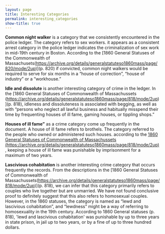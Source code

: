 ```yaml
---
layout: page
title: Interesting Categories
permalink: interesting_categories
show-title: true
---
```


**Common night walker** is a category that we consistently encountered in the police ledger. The category refers to sex workers. it appears as a consistent arrest category in the police ledger indicates the criminalization of sex work in mid-19th century in Boston. According to the [1860 General Statuses of the Commonwealth of Massachusets(https://archive.org/details/generalstatuteso1860mass/page/820/mode/2up)](p. 820)  if convicted, common night walkers would be required to serve for six months in a “house of correction”, “house of industry” or a “workhouse.”

**Idle and dissolute** is another interesting category of crime in the ledger. In the [1860 General Statuses of Commonwealth of Massachussets (https://archive.org/details/generalstatuteso1860mass/page/818/mode/2up)](p. 818), idleness and dissoluteness is associated with begging, as well as with “persons who neglect all lawful business and habitually misspend their time by frequenting houses of ill fame, gaming houses, or tippling shops.”

**Houses of ill fame”** as a crime category come up frequently in the document. A house of ill fame refers to brothels. The category referred to the people who owned or administered such houses. according to the [1860 General Statuses of Commonwealth of Massachussets  (https://archive.org/details/generalstatuteso1860mass/page/818/mode/2up)](p.818), keeping a house of ill fame was punishable by imprisonment for a maximum of two years. 

**Lascivious cohabitation** is another interesting crime category that occurs frequently the records. From the descriptions in the [1860 General Statuses of Commonwealth of Massachussets(https://archive.org/details/generalstatuteso1860mass/page/818/mode/2up)](p. 818), we can infer that this category primarily refers to couples who live together but are unmarried. We have not found conclusive proof to definitely suggest that this also refers to homosexual couples. However, in the 1860 statuses, the category is named as “lewd and lascivious cohabitation”, and  “lewdness” might be a way of referring to homosexuality in the 19th century. According to 1860 General statuses (p. 818), 'lewd and lascivious cohabitation' was punishable by up to three years in state prison, in jail up to two years, or by a fine of up to three hundred dollars. 


